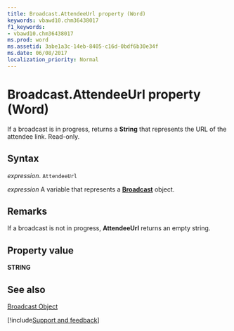 ```yaml
---
title: Broadcast.AttendeeUrl property (Word)
keywords: vbawd10.chm36438017
f1_keywords:
- vbawd10.chm36438017
ms.prod: word
ms.assetid: 3abe1a3c-14eb-8405-c16d-0bdf6b30e34f
ms.date: 06/08/2017
localization_priority: Normal
---
```



# Broadcast.AttendeeUrl property (Word)

If a broadcast is in progress, returns a  **String** that represents the URL of the attendee link. Read-only.


## Syntax

_expression_. `AttendeeUrl`

_expression_ A variable that represents a **[Broadcast](Word.broadcast.md)** object.


## Remarks

If a broadcast is not in progress,  **AttendeeUrl** returns an empty string.


## Property value

 **STRING**


## See also


[Broadcast Object](Word.broadcast.md)

[!include[Support and feedback](~/includes/feedback-boilerplate.md)]